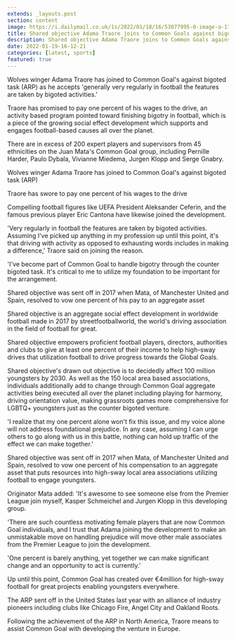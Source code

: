 ```yaml
---
extends: _layouts.post
section: content
image: https://i.dailymail.co.uk/1s/2022/01/18/16/53077995-0-image-a-17_1642524182840.jpg 
title: Shared objective Adama Traore joins to Common Goals against bigoted undertaking 
description: Shared objective Adama Traore joins to Common Goals against bigoted undertaking 
date: 2022-01-19-16-12-21 
categories: [latest, sports] 
featured: true 
--- 
```

Wolves winger Adama Traore has joined to Common Goal's against bigoted task (ARP) as he accepts 'generally very regularly in football the features are taken by bigoted activities.'

Traore has promised to pay one percent of his wages to the drive, an activity based program pointed toward finishing bigotry in football, which is a piece of the growing social effect development which supports and engages football-based causes all over the planet.

There are in excess of 200 expert players and supervisors from 45 ethnicities on the Juan Mata's Common Goal group, including Pernille Harder, Paulo Dybala, Vivianne Miedema, Jurgen Klopp and Serge Gnabry.

Wolves winger Adama Traore has joined to Common Goal's against bigoted task (ARP)

Traore has swore to pay one percent of his wages to the drive

Compelling football figures like UEFA President Aleksander Ceferin, and the famous previous player Eric Cantona have likewise joined the development.

'Very regularly in football the features are taken by bigoted activities. Assuming I've picked up anything in my profession up until this point, it's that driving with activity as opposed to exhausting words includes in making a difference,' Traore said on joining the reason.

'I've become part of Common Goal to handle bigotry through the counter bigoted task. It's critical to me to utilize my foundation to be important for the arrangement.

Shared objective was sent off in 2017 when Mata, of Manchester United and Spain, resolved to vow one percent of his pay to an aggregate asset

Shared objective is an aggregate social effect development in worldwide football made in 2017 by streetfootballworld, the world's driving association in the field of football for great.

Shared objective empowers proficient football players, directors, authorities and clubs to give at least one percent of their income to help high-sway drives that utilization football to drive progress towards the Global Goals.

Shared objective's drawn out objective is to decidedly affect 100 million youngsters by 2030. As well as the 150 local area based associations, individuals additionally add to change through Common Goal aggregate activities being executed all over the planet including playing for harmony, driving orientation value, making grassroots games more comprehensive for LGBTQ+ youngsters just as the counter bigoted venture.

'I realize that my one percent alone won't fix this issue, and my voice alone will not address foundational prejudice. In any case, assuming I can urge others to go along with us in this battle, nothing can hold up traffic of the effect we can make together.'

Shared objective was sent off in 2017 when Mata, of Manchester United and Spain, resolved to vow one percent of his compensation to an aggregate asset that puts resources into high-sway local area associations utilizing football to engage youngsters.

Originator Mata added: 'It's awesome to see someone else from the Premier League join myself, Kasper Schmeichel and Jurgen Klopp in this developing group.

'There are such countless motivating female players that are now Common Goal individuals, and I trust that Adama joining the development to make an unmistakable move on handling prejudice will move other male associates from the Premier League to join the development.

'One percent is barely anything, yet together we can make significant change and an opportunity to act is currently.'

Up until this point, Common Goal has created over €4million for high-sway football for great projects enabling youngsters everywhere.

The ARP sent off in the United States last year with an alliance of industry pioneers including clubs like Chicago Fire, Angel City and Oakland Roots.

Following the achievement of the ARP in North America, Traore means to assist Common Goal with developing the venture in Europe.